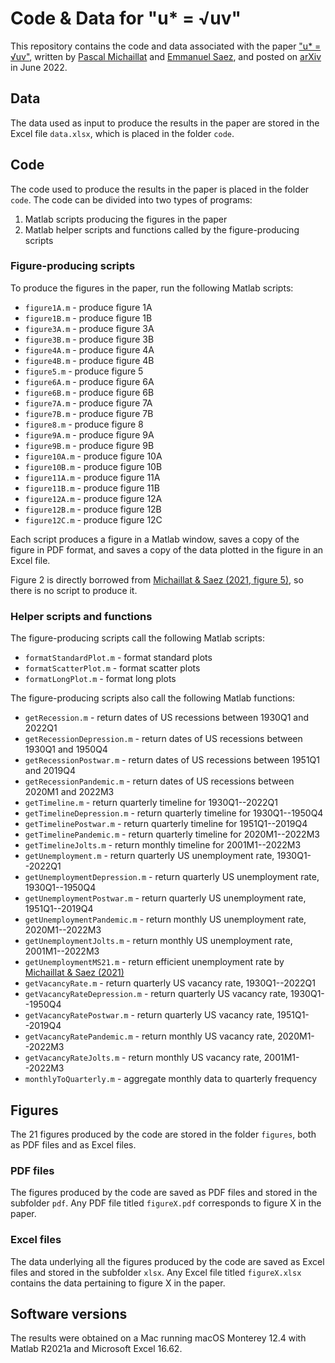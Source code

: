 # Code & Data for "u* = √uv"

This repository contains the code and data associated with the paper ["u* = √uv"](https://www.pascalmichaillat.org/13.html), written by [Pascal Michaillat](https://www.pascalmichaillat.org) and [Emmanuel Saez](https://eml.berkeley.edu/~saez/), and posted on [arXiv](https://doi.org/10.48550/arXiv.2206.13012) in June 2022.

## Data

The data used as input to produce the results in the paper are stored in the Excel file `data.xlsx`, which is placed in the folder `code`. 

## Code

The code used to produce the results in the paper is placed in the folder `code`. The code can be divided into two types of programs:

1. Matlab scripts producing the figures in the paper
2. Matlab helper scripts and functions called by the figure-producing scripts

### Figure-producing scripts

To produce the figures in the paper, run the following Matlab scripts:

* `figure1A.m` - produce figure 1A
* `figure1B.m` - produce figure 1B
* `figure3A.m` - produce figure 3A
* `figure3B.m` - produce figure 3B
* `figure4A.m` - produce figure 4A
* `figure4B.m` - produce figure 4B
* `figure5.m` - produce figure 5
* `figure6A.m` - produce figure 6A
* `figure6B.m` - produce figure 6B
* `figure7A.m` - produce figure 7A
* `figure7B.m` - produce figure 7B
* `figure8.m` - produce figure 8
* `figure9A.m` - produce figure 9A
* `figure9B.m` - produce figure 9B
* `figure10A.m` - produce figure 10A
* `figure10B.m` - produce figure 10B
* `figure11A.m` - produce figure 11A
* `figure11B.m` - produce figure 11B
* `figure12A.m` - produce figure 12A
* `figure12B.m` - produce figure 12B
* `figure12C.m` - produce figure 12C

Each script produces a figure in a Matlab window, saves a copy of the figure in PDF format, and saves a copy of the data plotted in the figure in an Excel file.

Figure 2 is directly borrowed from [Michaillat & Saez (2021, figure 5)](https://github.com/pascalmichaillat/unemployment-gap), so there is no script to produce it.

### Helper scripts and functions

The figure-producing scripts call the following Matlab scripts:

* `formatStandardPlot.m` - format standard plots
* `formatScatterPlot.m` - format scatter plots
* `formatLongPlot.m` - format long plots


The figure-producing scripts also call the following Matlab functions:
 
* `getRecession.m` - return dates of US recessions between 1930Q1 and 2022Q1
* `getRecessionDepression.m` - return dates of US recessions between 1930Q1 and 1950Q4
* `getRecessionPostwar.m` - return dates of US recessions between 1951Q1 and 2019Q4
* `getRecessionPandemic.m` - return dates of US recessions between 2020M1 and 2022M3
* `getTimeline.m` - return quarterly timeline for 1930Q1--2022Q1
* `getTimelineDepression.m` - return quarterly timeline for 1930Q1--1950Q4
* `getTimelinePostwar.m` - return quarterly timeline for 1951Q1--2019Q4
* `getTimelinePandemic.m` - return quarterly timeline for 2020M1--2022M3
* `getTimelineJolts.m` - return monthly timeline for 2001M1--2022M3
* `getUnemployment.m` - return quarterly US unemployment rate, 1930Q1--2022Q1
* `getUnemploymentDepression.m` - return quarterly US unemployment rate, 1930Q1--1950Q4
* `getUnemploymentPostwar.m` - return quarterly US unemployment rate, 1951Q1--2019Q4
* `getUnemploymentPandemic.m` - return monthly US unemployment rate, 2020M1--2022M3
* `getUnemploymentJolts.m` - return monthly US unemployment rate, 2001M1--2022M3
* `getUnemploymentMS21.m` - return efficient unemployment rate by [Michaillat & Saez (2021)](https://doi.org/10.1016/j.pubecp.2021.100009)
* `getVacancyRate.m` - return quarterly US vacancy rate, 1930Q1--2022Q1
* `getVacancyRateDepression.m` - return quarterly US vacancy rate, 1930Q1--1950Q4
* `getVacancyRatePostwar.m` - return quarterly US vacancy rate, 1951Q1--2019Q4
* `getVacancyRatePandemic.m` - return monthly US vacancy rate, 2020M1--2022M3
* `getVacancyRateJolts.m` - return monthly US vacancy rate, 2001M1--2022M3
* `monthlyToQuarterly.m` - aggregate monthly data to quarterly frequency

## Figures

The 21 figures produced by the code are stored in the folder `figures`, both as PDF files and as Excel files.

### PDF files

The figures produced by the code are saved as PDF files and stored in the subfolder `pdf`. Any PDF file titled `figureX.pdf` corresponds to figure X in the paper.

### Excel files

The data underlying all the figures produced by the code are saved as Excel files and  stored in the subfolder `xlsx`. Any Excel file titled `figureX.xlsx` contains the data pertaining to figure X in the paper.

## Software versions

The results were obtained on a Mac running macOS Monterey 12.4 with Matlab R2021a and Microsoft Excel 16.62.
